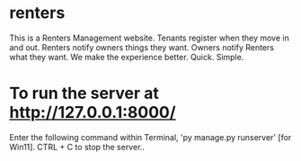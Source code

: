 # renters
This is a Renters Management website. Tenants register when they move in and out. Renters notify owners things they want. Owners notify Renters what they want. We make the experience better. Quick. Simple. 

# To run the server at http://127.0.0.1:8000/
Enter the following command within Terminal, 
    'py manage.py runserver' [for Win11].
    CTRL + C to stop the server..